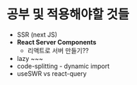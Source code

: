 # 공부 및 적용해야할 것들

- SSR (next JS)
- **React Server Components**
  - 리액트로 서버 만들기??
- lazy ~~~
- code-splitting - dynamic import
- useSWR vs react-query

